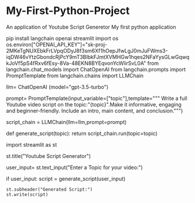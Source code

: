 # My-First-Python-Project
An application of Youtube Script Generetor
My first python application

pip install langchain openai streamlit
import os
os.environ["OPENAI_API_KEY"]="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"
from langchain.chat_models import ChatOpenAI
from langchain.prompts import PromptTemplate
from langchain.chains import LLMChain

llm= ChatOpenAI (model="gpt-3.5-turbo")

prompt= PromptTemplate(input_variable=["topic"],template="""
          Write a full Youtube video  script on the topic:"{topic}".Make it informative,
          engaging and beginner-friendly.
          Include an intro, main content,  and conclusion.""")



script_chain = LLMChain(llm=llm,prompt=prompt)

def generate_script(topic):
    return script_chain.run(topic=topic)


import streamlit as st

st.title("Youtube Script Generator")

user_input= st.text_input("Enter a Topic for your video:")

if user_input:
    script = generate_script(user_input)
    
    st.subheader("Generated Script:")
    st.write(script)
  
